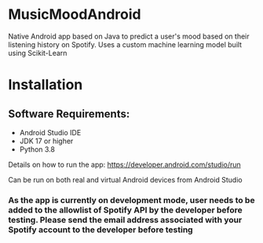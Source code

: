 # MusicMoodAndroid
Native Android app based on Java to predict a user's mood based on their listening history on Spotify. 
Uses a custom machine learning model built using Scikit-Learn

# Installation
## Software Requirements:
* Android Studio IDE
* JDK 17 or higher
* Python 3.8

Details on how to run the app: https://developer.android.com/studio/run

Can be run on both real and virtual Android devices from Android Studio

### As the app is currently on development mode, user needs to be added to the allowlist of Spotify API by the developer before testing. Please send the email address associated with your Spotify account to the developer before testing

